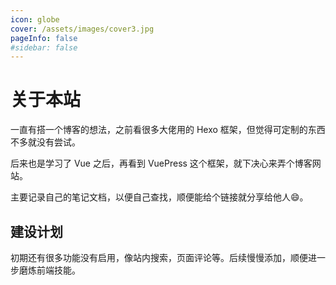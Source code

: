 ```yaml
---
icon: globe
cover: /assets/images/cover3.jpg
pageInfo: false
#sidebar: false
---
```


# 关于本站

一直有搭一个博客的想法，之前看很多大佬用的 Hexo 框架，但觉得可定制的东西不多就没有尝试。

后来也是学习了 Vue 之后，再看到 VuePress 这个框架，就下决心来弄个博客网站。

主要记录自己的笔记文档，以便自己查找，顺便能给个链接就分享给他人😄。

## 建设计划

初期还有很多功能没有启用，像站内搜索，页面评论等。后续慢慢添加，顺便进一步磨炼前端技能。


